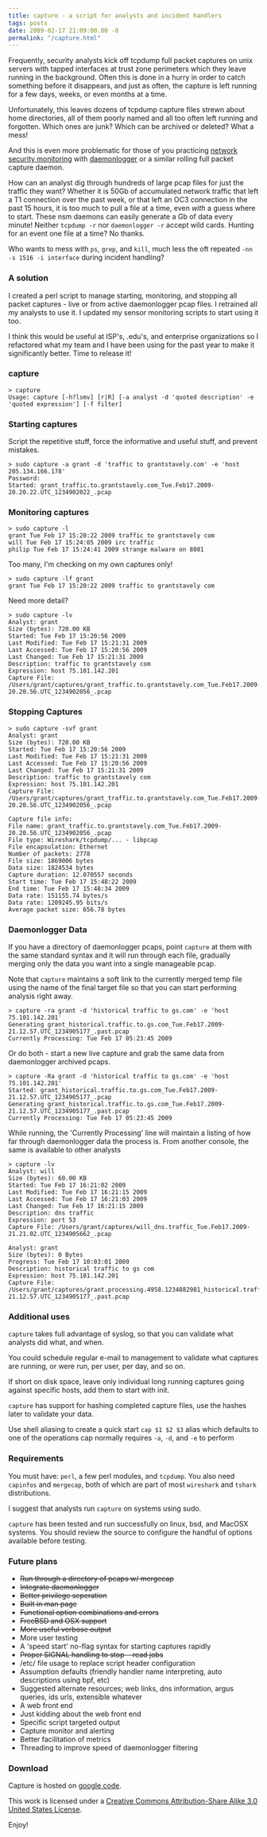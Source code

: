 ```yaml
---
title: capture - a script for analysts and incident handlers
tags: posts
date: 2009-02-17 21:09:00.00 -8
permalink: "/capture.html"
---
```

Frequently, security analysts kick off tcpdump full packet captures on unix servers with tapped interfaces at trust zone perimeters which they leave running in the background. Often this is done in a hurry in order to catch something before it disappears, and just as often, the capture is left running for a few days, weeks, or even months at a time.

Unfortunately, this leaves dozens of tcpdump capture files strewn about home directories, all of them poorly named and all too often left running and forgotten. Which ones are junk? Which can be archived or deleted? What a mess!

And this is even more problematic for those of you practicing [network security monitoring](http://taosecurity.blogspot.com/) with [daemonlogger](http://www.snort.org/users/roesch/Site/Daemonlogger/Daemonlogger.html) or a similar rolling full packet capture daemon.

How can an analyst dig through hundreds of large pcap files for just the traffic they want? Whether it is 50Gb of accumulated network traffic that left a T1 connection over the past week, or that left an OC3 connection in the past 15 hours, it is too much to pull a file at a time, even _with_ a guess where to start. These nsm daemons can easily generate a Gb of data every minute! Neither `tcpdump -r` nor `daemonlogger -r` accept wild cards. Hunting for an event one file at a time? No thanks.

Who wants to mess with `ps`, `grep`, and `kill`, much less the oft repeated `-nn -s 1516 -i interface` during incident handling?

### A solution

I created a perl script to manage starting, monitoring, and stopping all packet captures - live or from active daemonlogger pcap files. I retrained all my analysts to use it. I updated my sensor monitoring scripts to start using it too.

I think this would be useful at ISP's, .edu's, and enterprise organizations so I refactored what my team and I have been using for the past year to make it significantly better. Time to release it!

### capture
```shell
> capture
Usage: capture [-h?lsmv] [r|R] [-a analyst -d 'quoted description' -e 'quoted expression'] [-f filter]
```
### Starting captures

Script the repetitive stuff, force the informative and useful stuff, and prevent mistakes.
```shell
> sudo capture -a grant -d 'traffic to grantstavely.com' -e 'host 205.134.166.178'
Password:
Started: grant_traffic.to.grantstavely.com_Tue.Feb17.2009-20.20.22.UTC_1234902022_.pcap
```

### Monitoring captures
```shell
> sudo capture -l
grant Tue Feb 17 15:20:22 2009 traffic to grantstavely com
will Tue Feb 17 15:24:05 2009 irc traffic
philip Tue Feb 17 15:24:41 2009 strange malware on 8081
```

Too many, I'm checking on my own captures only!

```shell
> sudo capture -lf grant
grant Tue Feb 17 15:20:22 2009 traffic to grantstavely com
```

Need more detail?
```shell
> sudo capture -lv
Analyst: grant
Size (bytes): 720.00 KB
Started: Tue Feb 17 15:20:56 2009
Last Modified: Tue Feb 17 15:21:31 2009
Last Accessed: Tue Feb 17 15:20:56 2009
Last Changed: Tue Feb 17 15:21:31 2009
Description: traffic to grantstavely com
Expression: host 75.101.142.201
Capture File:
/Users/grant/captures/grant_traffic.to.grantstavely.com_Tue.Feb17.2009-20.20.56.UTC_1234902056_.pcap
```

### Stopping Captures

```shell
> sudo capture -svf grant
Analyst: grant
Size (bytes): 720.00 KB
Started: Tue Feb 17 15:20:56 2009
Last Modified: Tue Feb 17 15:21:31 2009
Last Accessed: Tue Feb 17 15:20:56 2009
Last Changed: Tue Feb 17 15:21:31 2009
Description: traffic to grantstavely com
Expression: host 75.101.142.201
Capture File:
/Users/grant/captures/grant_traffic.to.grantstavely.com_Tue.Feb17.2009-20.20.56.UTC_1234902056_.pcap

Capture file info:
File name: grant_traffic.to.grantstavely.com_Tue.Feb17.2009-20.20.56.UTC_1234902056_.pcap
File type: Wireshark/tcpdump/... - libpcap
File encapsulation: Ethernet
Number of packets: 2778
File size: 1869006 bytes
Data size: 1824534 bytes
Capture duration: 12.070557 seconds
Start time: Tue Feb 17 15:48:22 2009
End time: Tue Feb 17 15:48:34 2009
Data rate: 151155.74 bytes/s
Data rate: 1209245.95 bits/s
Average packet size: 656.78 bytes
```

### Daemonlogger Data

If you have a directory of daemonlogger pcaps, point `capture` at them with the same standard syntax and it will run through each file, gradually merging only the data you want into a single manageable pcap.

Note that `capture` maintains a soft link to the currently merged temp file using the name of the final target file so that you can start performing analysis right away.
```shell
> capture -ra grant -d 'historical traffic to gs.com' -e 'host 75.101.142.201'
Generating grant_historical.traffic.to.gs.com_Tue.Feb17.2009-21.12.57.UTC_1234905177_.past.pcap
Currently Processing: Tue Feb 17 05:23:45 2009
```
Or do both - start a new live capture and grab the same data from daemonlogger archived pcaps.

```shell
> capture -Ra grant -d 'historical traffic to gs.com' -e 'host 75.101.142.201'
Started: grant_historical.traffic.to.gs.com_Tue.Feb17.2009-21.12.57.UTC_1234905177_.pcap
Generating grant_historical.traffic.to.gs.com_Tue.Feb17.2009-21.12.57.UTC_1234905177_.past.pcap
Currently Processing: Tue Feb 17 05:23:45 2009
```

While running, the 'Currently Processing' line will maintain a listing of how far through daemonlogger data the process is. From another console, the same is available to other analysts

```shell
> capture -lv
Analyst: will
Size (bytes): 60.00 KB
Started: Tue Feb 17 16:21:02 2009
Last Modified: Tue Feb 17 16:21:15 2009
Last Accessed: Tue Feb 17 16:21:03 2009
Last Changed: Tue Feb 17 16:21:15 2009
Description: dns traffic
Expression: port 53
Capture File: /Users/grant/captures/will_dns.traffic_Tue.Feb17.2009-21.21.02.UTC_1234905662_.pcap

Analyst: grant
Size (bytes): 0 Bytes
Progress: Tue Feb 17 10:03:01 2009
Description: historical traffic to gs com
Expression: host 75.101.142.201
Capture File:
/Users/grant/captures/grant.processing.4958.1234882981_historical.traffic.to.gs.com_Tue.Feb17.2009-21.12.57.UTC_1234905177_.past.pcap
```

### Additional uses

`capture` takes full advantage of syslog, so that you can validate what analysts did what, and when.

You could schedule regular e-mail to management to validate what captures are running, or were run, per user, per day, and so on.

If short on disk space, leave only individual long running captures going against specific hosts, add them to start with init.

`capture` has support for hashing completed capture files, use the hashes later to validate your data.

Use shell aliasing to create a quick start `cap $1 $2 $3` alias which defaults to one of the operations cap normally requires `-a`, `-d`, and `-e` to perform

### Requirements

You must have: `perl`, a few perl modules, and `tcpdump`. You also need `capinfos` and `mergecap`, both of which are part of most `wireshark` and `tshark` distributions.

I suggest that analysts run `capture` on systems using sudo.

`capture` has been tested and run successfully on linux, bsd, and MacOSX systems. You should review the source to configure the handful of options available before testing.

### Future plans

*   ~~Run through a directory of pcaps w/ mergecap~~
*   ~~Integrate daemonlogger~~
*   ~~Better privilege seperation~~
*   ~~Built in man page~~
*   ~~Functional option combinations and errors~~
*   ~~FreeBSD and OSX support~~
*   ~~More useful verbose output~~
*   More user testing
*   A 'speed start' no-flag syntax for starting captures rapidly
*   ~~Proper SIGNAL handling to stop --read jobs~~
*   /etc/ file usage to replace script header configuration
*   Assumption defaults (friendly handler name interpreting, auto descriptions using bpf, etc)
*   Suggested alternate resources; web links, dns information, argus queries, ids urls, extensible whatever
*   A web front end
*   Just kidding about the web front end
*   Specific script targeted output
*   Capture monitor and alerting
*   Better facilitation of metrics
*   Threading to improve speed of daemonlogger filtering

### Download

Capture is hosted on [google code](http://code.google.com/p/nsm-capture/).

This work is licensed under a [Creative Commons Attribution-Share Alike 3.0 United States License](http://creativecommons.org/licenses/by-sa/3.0/us/).

Enjoy!
